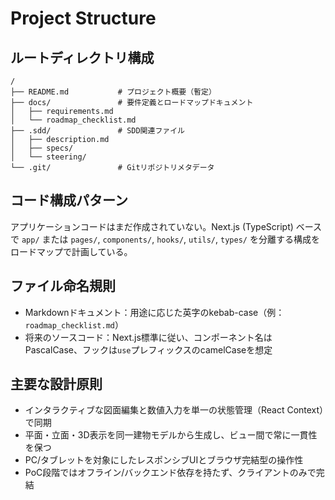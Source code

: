 # Project Structure

## ルートディレクトリ構成
```
/
├── README.md           # プロジェクト概要（暫定）
├── docs/               # 要件定義とロードマップドキュメント
│   ├── requirements.md
│   └── roadmap_checklist.md
├── .sdd/               # SDD関連ファイル
│   ├── description.md
│   ├── specs/
│   └── steering/
└── .git/               # Gitリポジトリメタデータ
```

## コード構成パターン
アプリケーションコードはまだ作成されていない。Next.js (TypeScript) ベースで `app/` または `pages/`, `components/`, `hooks/`, `utils/`, `types/` を分離する構成をロードマップで計画している。

## ファイル命名規則
- Markdownドキュメント：用途に応じた英字のkebab-case（例：`roadmap_checklist.md`）
- 将来のソースコード：Next.js標準に従い、コンポーネント名はPascalCase、フックは`use`プレフィックスのcamelCaseを想定

## 主要な設計原則
- インタラクティブな図面編集と数値入力を単一の状態管理（React Context）で同期
- 平面・立面・3D表示を同一建物モデルから生成し、ビュー間で常に一貫性を保つ
- PC/タブレットを対象にしたレスポンシブUIとブラウザ完結型の操作性
- PoC段階ではオフライン/バックエンド依存を持たず、クライアントのみで完結
